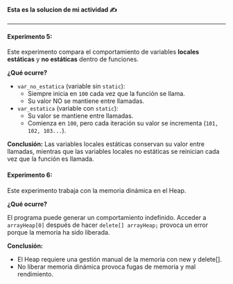 #### Esta es la solucion de mi actividad ✍️
---

#### **Experimento 5:**
Este experimento compara el comportamiento de variables **locales estáticas** y **no estáticas** dentro de funciones.

**¿Qué ocurre?**

- `var_no_estatica` (variable sin `static`):
    - Siempre inicia en `100` cada vez que la función se llama.
    - Su valor NO se mantiene entre llamadas.
- `var_estatica` (variable con `static`):
    - Su valor se mantiene entre llamadas.
    - Comienza en `100`, pero cada iteración su valor se incrementa (`101, 102, 103...`).

**Conclusión:**
Las variables locales estáticas conservan su valor entre llamadas, mientras que las variables locales no estáticas se reinician cada vez que la función es llamada.

#### **Experimento 6:**
Este experimento trabaja con la memoria dinámica en el Heap.

**¿Qué ocurre?**

El programa puede generar un comportamiento indefinido.
Acceder a `arrayHeap[0]` después de hacer `delete[] arrayHeap;` provoca un error porque la memoria ha sido liberada.

**Conclusión:**
- El Heap requiere una gestión manual de la memoria con new y delete[].
- No liberar memoria dinámica provoca fugas de memoria y mal rendimiento.